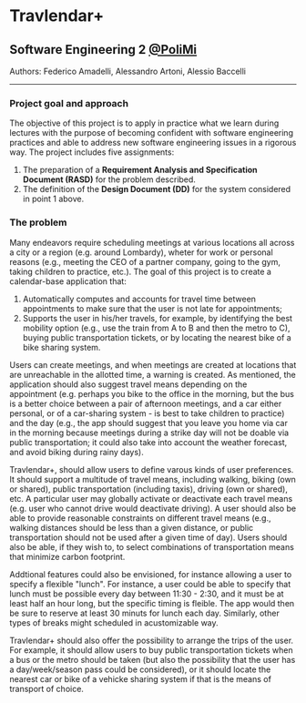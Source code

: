 # Travlendar+ #
## Software Engineering 2 [@PoliMi](http://polimi.it "Politecnico di Milano") ##

Authors: Federico Amadelli, Alessandro Artoni, Alessio Baccelli
***
### Project goal and approach ###
The objective of this project is to apply in practice what we learn during lectures with the purpose of becoming  confident  with  software engineering  practices  and  able  to  address  new  software engineering issues in a rigorous way.
The project includes five assignments:

1. The preparation of a **Requirement Analysis and Specification Document (RASD)** for the problem described.
2. The definition of the **Design Document (DD)** for the system considered in point 1 above.


### The problem ###
Many endeavors require scheduling meetings at various locations all across a city or a region (e.g. around Lombardy), wheter for work or personal reasons (e.g., meeting the CEO of a partner company, going to the gym, taking children to practice, etc.). The goal of this project is to create a calendar-base application that:
1. Automatically computes and accounts for travel time between appointments to make sure that the user is not late for appointments;
2. Supports the user in his/her travels, for example, by identifying the best mobility option (e.g., use the train from A to B and then the metro to C), buying public transportation tickets, or by locating the nearest bike of a bike sharing system.

Users can create meetings, and when meetings are created at locations that are unreachable in the allotted time, a warning is created. As mentioned, the application should also suggest travel means depending on the appointment (e.g. perhaps you bike to the office in the morning, but the bus is a better choice between a pair of afternoon meetings, and a car  either personal, or of a car-sharing system - is best to take children to practice) and the day (e.g., the app should suggest that you leave you home via car in the morning because meetings during a strike day will not be doable via public transportation; it could also take into account the weather forecast, and avoid biking during rainy days).

Travlendar+, should allow users to define varous kinds of user preferences. It should support a multitude of travel means, including walking, biking (own or shared), public transportation (including taxis), driving (own or shared), etc. A particular user may globally activate or deactivate each travel means (e.g. user who cannot drive would deactivate driving). A user should also be able to provide reasonable constraints on different travel means (e.g., walking distances should be less than a given distance, or public transportation should not be used after a given time of day). Users should also be able, if they wish to, to select combinations of transportation means that minimize carbon footprint.

Addtional features could also be envisioned, for instance allowing a user to specify a flexible "lunch". For instance, a user could be able to specify that lunch must be possible every day between 11:30 - 2:30, and it must be at least half an hour long, but the specific timing is fleible. The app would then be sure to reserve at least 30 minuts for lunch each day. Similarly, other types of breaks might scheduled in acustomizable way.

Travlendar+ should also offer the possibility to arrange the trips of the user. For example, it should allow users to buy public transportation tickets when a bus or the metro should be taken (but also the possibility that the user has a day/week/season pass could be considered), or it should locate the nearest car or bike of a vehicke sharing system if that is the means of transport of choice.

